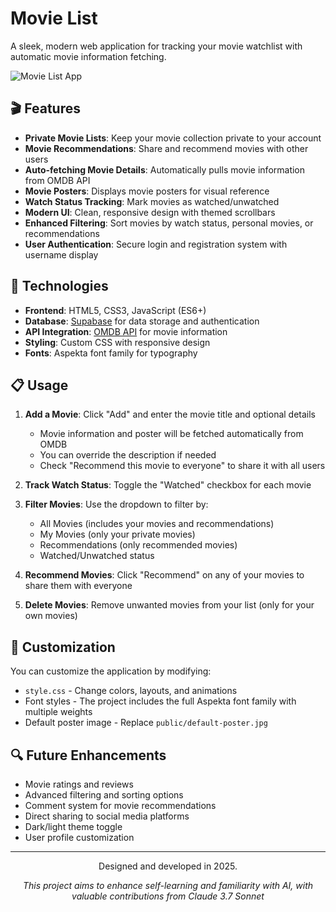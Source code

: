 # Movie List

A sleek, modern web application for tracking your movie watchlist with automatic movie information fetching.

![Movie List App](public/poster.png)

## 🎬 Features

- **Private Movie Lists**: Keep your movie collection private to your account
- **Movie Recommendations**: Share and recommend movies with other users
- **Auto-fetching Movie Details**: Automatically pulls movie information from OMDB API
- **Movie Posters**: Displays movie posters for visual reference
- **Watch Status Tracking**: Mark movies as watched/unwatched
- **Modern UI**: Clean, responsive design with themed scrollbars
- **Enhanced Filtering**: Sort movies by watch status, personal movies, or recommendations
- **User Authentication**: Secure login and registration system with username display

## 🚀 Technologies

- **Frontend**: HTML5, CSS3, JavaScript (ES6+)
- **Database**: [Supabase](https://supabase.com) for data storage and authentication
- **API Integration**: [OMDB API](https://www.omdbapi.com) for movie information
- **Styling**: Custom CSS with responsive design
- **Fonts**: Aspekta font family for typography

## 📋 Usage

1. **Add a Movie**: Click "Add" and enter the movie title and optional details

   - Movie information and poster will be fetched automatically from OMDB
   - You can override the description if needed
   - Check "Recommend this movie to everyone" to share it with all users

2. **Track Watch Status**: Toggle the "Watched" checkbox for each movie

3. **Filter Movies**: Use the dropdown to filter by:

   - All Movies (includes your movies and recommendations)
   - My Movies (only your private movies)
   - Recommendations (only recommended movies)
   - Watched/Unwatched status

4. **Recommend Movies**: Click "Recommend" on any of your movies to share them with everyone

5. **Delete Movies**: Remove unwanted movies from your list (only for your own movies)

## 🎨 Customization

You can customize the application by modifying:

- `style.css` - Change colors, layouts, and animations
- Font styles - The project includes the full Aspekta font family with multiple weights
- Default poster image - Replace `public/default-poster.jpg`

## 🔍 Future Enhancements

- Movie ratings and reviews
- Advanced filtering and sorting options
- Comment system for movie recommendations
- Direct sharing to social media platforms
- Dark/light theme toggle
- User profile customization

---

<p align="center">Designed and developed in 2025.</p>
<p align="center"><i>This project aims to enhance self-learning and familiarity with AI, with valuable contributions from Claude 3.7 Sonnet</i></p>
